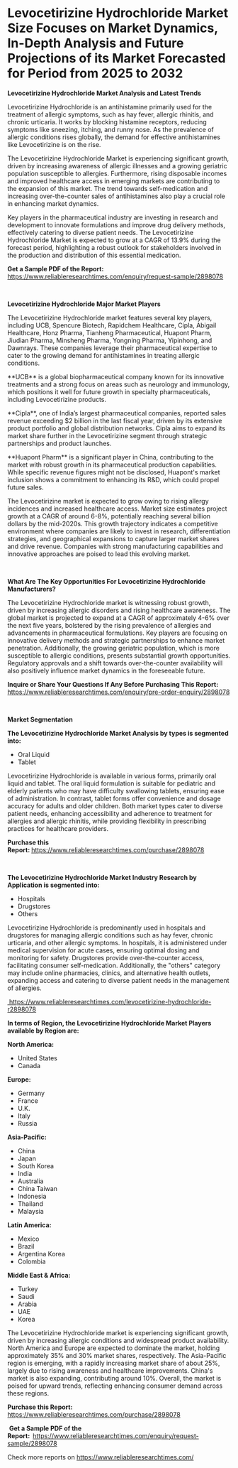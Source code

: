 <p><h1>Levocetirizine Hydrochloride Market Size Focuses on Market Dynamics, In-Depth Analysis and Future Projections of its Market Forecasted for Period from 2025 to 2032</h1></p><p><strong>Levocetirizine Hydrochloride Market Analysis and Latest Trends</strong></p>
<p><p>Levocetirizine Hydrochloride is an antihistamine primarily used for the treatment of allergic symptoms, such as hay fever, allergic rhinitis, and chronic urticaria. It works by blocking histamine receptors, reducing symptoms like sneezing, itching, and runny nose. As the prevalence of allergic conditions rises globally, the demand for effective antihistamines like Levocetirizine is on the rise.</p><p>The Levocetirizine Hydrochloride Market is experiencing significant growth, driven by increasing awareness of allergic illnesses and a growing geriatric population susceptible to allergies. Furthermore, rising disposable incomes and improved healthcare access in emerging markets are contributing to the expansion of this market. The trend towards self-medication and increasing over-the-counter sales of antihistamines also play a crucial role in enhancing market dynamics.</p><p>Key players in the pharmaceutical industry are investing in research and development to innovate formulations and improve drug delivery methods, effectively catering to diverse patient needs. The Levocetirizine Hydrochloride Market is expected to grow at a CAGR of 13.9% during the forecast period, highlighting a robust outlook for stakeholders involved in the production and distribution of this essential medication.</p></p>
<p><strong>Get a Sample PDF of the Report:&nbsp;</strong> <a href="https://www.reliableresearchtimes.com/enquiry/request-sample/2898078?utm_campaign=2203&utm_medium=2&utm_source=Github&utm_content=ia&utm_term=15032025&utm_id=levocetirizine-hydrochloride">https://www.reliableresearchtimes.com/enquiry/request-sample/2898078</a></p>
<p>&nbsp;</p>
<p><strong>Levocetirizine Hydrochloride Major Market Players</strong></p>
<p><p>The Levocetirizine Hydrochloride market features several key players, including UCB, Spencure Biotech, Rapidchem Healthcare, Cipla, Abigail Healthcare, Honz Pharma, Tianheng Pharmaceutical, Huapont Pharm, Jiudian Pharma, Minsheng Pharma, Yongning Pharma, Yipinhong, and Dawnrays. These companies leverage their pharmaceutical expertise to cater to the growing demand for antihistamines in treating allergic conditions.</p><p>**UCB** is a global biopharmaceutical company known for its innovative treatments and a strong focus on areas such as neurology and immunology, which positions it well for future growth in specialty pharmaceuticals, including Levocetirizine products. </p><p>**Cipla**, one of India’s largest pharmaceutical companies, reported sales revenue exceeding $2 billion in the last fiscal year, driven by its extensive product portfolio and global distribution networks. Cipla aims to expand its market share further in the Levocetirizine segment through strategic partnerships and product launches.</p><p>**Huapont Pharm** is a significant player in China, contributing to the market with robust growth in its pharmaceutical production capabilities. While specific revenue figures might not be disclosed, Huapont's market inclusion shows a commitment to enhancing its R&D, which could propel future sales.</p><p>The Levocetirizine market is expected to grow owing to rising allergy incidences and increased healthcare access. Market size estimates project growth at a CAGR of around 6-8%, potentially reaching several billion dollars by the mid-2020s. This growth trajectory indicates a competitive environment where companies are likely to invest in research, differentiation strategies, and geographical expansions to capture larger market shares and drive revenue. Companies with strong manufacturing capabilities and innovative approaches are poised to lead this evolving market.</p></p>
<p>&nbsp;</p>
<p><strong>What Are The Key Opportunities For Levocetirizine Hydrochloride Manufacturers?</strong></p>
<p><p>The Levocetirizine Hydrochloride market is witnessing robust growth, driven by increasing allergic disorders and rising healthcare awareness. The global market is projected to expand at a CAGR of approximately 4-6% over the next five years, bolstered by the rising prevalence of allergies and advancements in pharmaceutical formulations. Key players are focusing on innovative delivery methods and strategic partnerships to enhance market penetration. Additionally, the growing geriatric population, which is more susceptible to allergic conditions, presents substantial growth opportunities. Regulatory approvals and a shift towards over-the-counter availability will also positively influence market dynamics in the foreseeable future.</p></p>
<p><strong>Inquire or Share Your Questions If Any Before Purchasing This Report:</strong> <a href="https://www.reliableresearchtimes.com/enquiry/pre-order-enquiry/2898078?utm_campaign=2203&utm_medium=2&utm_source=Github&utm_content=ia&utm_term=15032025&utm_id=levocetirizine-hydrochloride">https://www.reliableresearchtimes.com/enquiry/pre-order-enquiry/2898078</a></p>
<p>&nbsp;</p>
<p><strong>Market Segmentation</strong></p>
<p><strong>The Levocetirizine Hydrochloride Market Analysis by types is segmented into:</strong></p>
<p><ul><li>Oral Liquid</li><li>Tablet</li></ul></p>
<p><p>Levocetirizine Hydrochloride is available in various forms, primarily oral liquid and tablet. The oral liquid formulation is suitable for pediatric and elderly patients who may have difficulty swallowing tablets, ensuring ease of administration. In contrast, tablet forms offer convenience and dosage accuracy for adults and older children. Both market types cater to diverse patient needs, enhancing accessibility and adherence to treatment for allergies and allergic rhinitis, while providing flexibility in prescribing practices for healthcare providers.</p></p>
<p><strong>Purchase this Report:&nbsp;</strong><a href="https://www.reliableresearchtimes.com/purchase/2898078?utm_campaign=2203&utm_medium=2&utm_source=Github&utm_content=ia&utm_term=15032025&utm_id=levocetirizine-hydrochloride">https://www.reliableresearchtimes.com/purchase/2898078</a></p>
<p>&nbsp;</p>
<p><strong>The Levocetirizine Hydrochloride Market Industry Research by Application is segmented into:</strong></p>
<p><ul><li>Hospitals</li><li>Drugstores</li><li>Others</li></ul></p>
<p><p>Levocetirizine Hydrochloride is predominantly used in hospitals and drugstores for managing allergic conditions such as hay fever, chronic urticaria, and other allergic symptoms. In hospitals, it is administered under medical supervision for acute cases, ensuring optimal dosing and monitoring for safety. Drugstores provide over-the-counter access, facilitating consumer self-medication. Additionally, the "others" category may include online pharmacies, clinics, and alternative health outlets, expanding access and catering to diverse patient needs in the management of allergies.</p></p>
<p><a href="https://www.reliableresearchtimes.com/levocetirizine-hydrochloride-r2898078?utm_campaign=2203&utm_medium=2&utm_source=Github&utm_content=ia&utm_term=15032025&utm_id=levocetirizine-hydrochloride">&nbsp;https://www.reliableresearchtimes.com/levocetirizine-hydrochloride-r2898078</a></p>
<p><strong>In terms of Region, the Levocetirizine Hydrochloride Market Players available by Region are:</strong></p>
<p>
    <p> <strong> North America: </strong>
        <ul>
            <li>United States</li>
            <li>Canada</li>
        </ul>
        </p> 
    <p> <strong> Europe: </strong>
        <ul>
            <li>Germany</li>
            <li>France</li>
            <li>U.K.</li>
            <li>Italy</li>
            <li>Russia</li>
        </ul>
        </p> 
    <p> <strong> Asia-Pacific: </strong>
        <ul>
            <li>China</li>
            <li>Japan</li>
            <li>South Korea</li>
            <li>India</li>
            <li>Australia</li>
            <li>China Taiwan</li>
            <li>Indonesia</li>
            <li>Thailand</li>
            <li>Malaysia</li>
        </ul>
        </p> 
    <p> <strong> Latin America: </strong>
        <ul>
            <li>Mexico</li>
            <li>Brazil</li>
            <li>Argentina Korea</li>
            <li>Colombia</li>
        </ul>
        </p> 
    <p> <strong> Middle East & Africa: </strong>
        <ul>
            <li>Turkey</li>
            <li>Saudi</li>
            <li>Arabia</li>
            <li>UAE</li>
            <li>Korea</li>
        </ul>
    </p>
    </p>
<p><p>The Levocetirizine Hydrochloride market is experiencing significant growth, driven by increasing allergic conditions and widespread product availability. North America and Europe are expected to dominate the market, holding approximately 35% and 30% market shares, respectively. The Asia-Pacific region is emerging, with a rapidly increasing market share of about 25%, largely due to rising awareness and healthcare improvements. China's market is also expanding, contributing around 10%. Overall, the market is poised for upward trends, reflecting enhancing consumer demand across these regions.</p></p>
<p><strong>Purchase this Report: </strong><a href="https://www.reliableresearchtimes.com/purchase/2898078?utm_campaign=2203&utm_medium=2&utm_source=Github&utm_content=ia&utm_term=15032025&utm_id=levocetirizine-hydrochloride">https://www.reliableresearchtimes.com/purchase/2898078</a></p>
<p>&nbsp;<strong>Get a Sample PDF of the Report:&nbsp;&nbsp;</strong><a href="https://www.reliableresearchtimes.com/enquiry/request-sample/2898078?utm_campaign=2203&utm_medium=2&utm_source=Github&utm_content=ia&utm_term=15032025&utm_id=levocetirizine-hydrochloride">https://www.reliableresearchtimes.com/enquiry/request-sample/2898078</a></p>
<p><strong></strong></p>
<p>Check more reports on <a href="https://www.reliableresearchtimes.com/?utm_campaign=2203&utm_medium=2&utm_source=Github&utm_content=ia&utm_term=15032025&utm_id=levocetirizine-hydrochloride">https://www.reliableresearchtimes.com/</a></p>